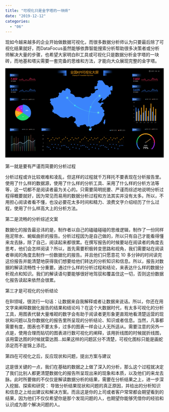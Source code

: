 ```yaml
---
title: "可视化只是金字塔的一块砖"
date: "2019-12-12"
categories: 
  - "06"
---
```


现如今越来越多的企业开始做数据可视化，而很多数据分析师认为只要最后除了可视化结果就好，而DataFocus虽然能够依靠智能搜索分析帮助很多决策者或分析师解决大量的步骤，也希望大家明白BI工具或可视化只是数据分析金字塔的一块砖，而地基和塔尖需要一套完备的思维和方法，才能向大众展现完整的金字塔。

![](images/图表优化-09-1024x576.png)

第一就是要有严谨而简要的分析过程

分析过程或许比较艰难和凌乱，但这样的过程就千万拜托不要表现在分析报告里。 使用了什么样的数据源，使用了什么样的分析工具、采用了什么样的分析方法等等，这一切都不是阅读者最为关心的。只需要简明扼要、严谨而综述地说明分析过程得概要就好，因为常见而易用的数据分析过程和方法其实并没有太多。所以，不用担心阅读者看不懂，也没必要花太多时间和精力、浪费文字介绍经历了什么过程，使用了什么样高大上的分析方法。

第二是流畅的分析综述文案

数据化的报告最忌讳的是，制作者以自己的磕磕碰碰的思维逻辑，制作了一份同样拖泥带水、蜿蜒曲折的报告。分析过程因为是自己做的，所以只有自己才能看得懂来龙去脉，除了自己，阅读起来都很累。在撰写报告的时候要站在阅读者的角度去思考，他们会怎样阅读？所以，首先需要积极转变思路和视角，我们需要站在阅读者审阅的角度去制作一份数据化的报告。并且他们只愿意花 10 多分钟的时间读完这份报告并能清楚地获得我们想要给他们转达的分析知识和信息。所以，报告对数据的解读流畅性十分重要。通过什么样的分析过程和结论，来表达什么样的数据分析观点和知识。我们的解读语句要能够很好地驾驭和覆盖住这一切，否则这份数据化报告读起来依然会很累。

第三才是可视化的分析结论

在BI领域，很流行一句话：让数据来自我解释或者让数据来说话。所以，你还在用文字来阐释数据化报告的结果和结论吗？在这个大数据时代，有太多可视化的分析工具，用图表代替大量堆砌的数字会有助于阅读者更形象更直观地看清楚运营的现状和问题以及你数据化的报告里所呈现的分析结论、知识或者信息。当然，凡事都需要有度，图表也不要太多，过多的图表一样会让人无所适从。需要注意的另外一点是，使用合理而贴切的图表进行数可视化的阐释，该用折线图的时候就折线图，该用雷达图的时候就雷达图…如果这样的问题区分不清楚，可视化图标只能是画蛇添足而不是锦上添花。

第四在可视化之后，反应现状和问题，提出方案与建议

这是很关键的一点，我们在基础的数据之上做了深入的分析，那么这个过程就决定了我们比别人都更清楚数据化的报告所呈现出来的现象和本质，以及他们的来龙去脉。此时所要做的不仅仅是解读数据分析的结果，需要在分析结果之上，进一步深入挖掘、探索和研究： 导致分析结果现状和问题的真正原因，并给出的分析知识和信息之上给出建议和解决方案。而且这是你的上司或者客户常常都会期望看到的结果，因为他们不仅仅希望你是那个发现问题的人，也期望你能够凭借你的经验和认识成为那个解决问题的人。
